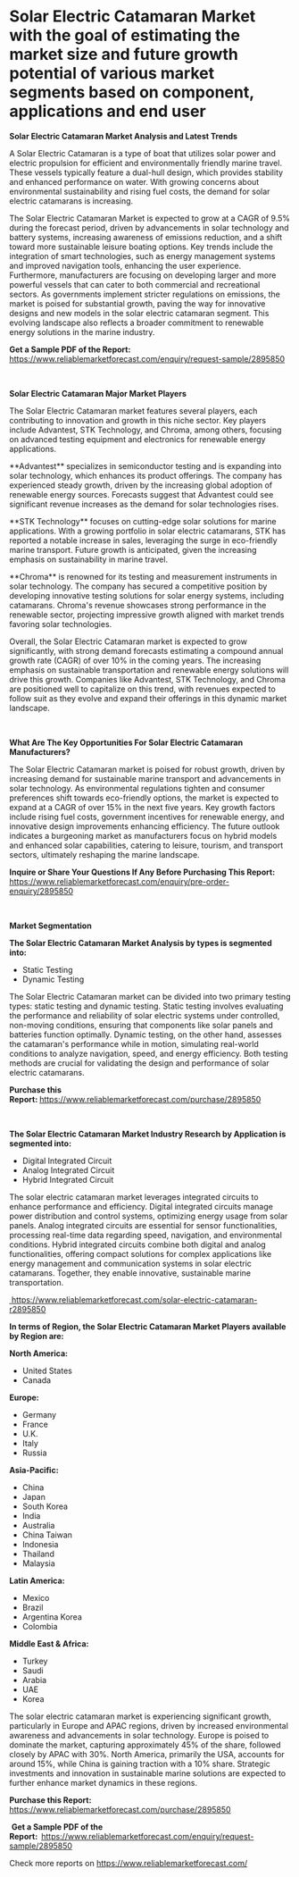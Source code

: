 <p><h1>Solar Electric Catamaran Market with the goal of estimating the market size and future growth potential of various market segments based on component, applications and end user</h1></p><p><strong>Solar Electric Catamaran Market Analysis and Latest Trends</strong></p>
<p><p>A Solar Electric Catamaran is a type of boat that utilizes solar power and electric propulsion for efficient and environmentally friendly marine travel. These vessels typically feature a dual-hull design, which provides stability and enhanced performance on water. With growing concerns about environmental sustainability and rising fuel costs, the demand for solar electric catamarans is increasing.</p><p>The Solar Electric Catamaran Market is expected to grow at a CAGR of 9.5% during the forecast period, driven by advancements in solar technology and battery systems, increasing awareness of emissions reduction, and a shift toward more sustainable leisure boating options. Key trends include the integration of smart technologies, such as energy management systems and improved navigation tools, enhancing the user experience. Furthermore, manufacturers are focusing on developing larger and more powerful vessels that can cater to both commercial and recreational sectors. As governments implement stricter regulations on emissions, the market is poised for substantial growth, paving the way for innovative designs and new models in the solar electric catamaran segment. This evolving landscape also reflects a broader commitment to renewable energy solutions in the marine industry.</p></p>
<p><strong>Get a Sample PDF of the Report:&nbsp;</strong> <a href="https://www.reliablemarketforecast.com/enquiry/request-sample/2895850?utm_campaign=2450&utm_medium=2&utm_source=Github&utm_content=ia&utm_term=15032025&utm_id=solar-electric-catamaran">https://www.reliablemarketforecast.com/enquiry/request-sample/2895850</a></p>
<p>&nbsp;</p>
<p><strong>Solar Electric Catamaran Major Market Players</strong></p>
<p><p>The Solar Electric Catamaran market features several players, each contributing to innovation and growth in this niche sector. Key players include Advantest, STK Technology, and Chroma, among others, focusing on advanced testing equipment and electronics for renewable energy applications.</p><p>**Advantest** specializes in semiconductor testing and is expanding into solar technology, which enhances its product offerings. The company has experienced steady growth, driven by the increasing global adoption of renewable energy sources. Forecasts suggest that Advantest could see significant revenue increases as the demand for solar technologies rises.</p><p>**STK Technology** focuses on cutting-edge solar solutions for marine applications. With a growing portfolio in solar electric catamarans, STK has reported a notable increase in sales, leveraging the surge in eco-friendly marine transport. Future growth is anticipated, given the increasing emphasis on sustainability in marine travel.</p><p>**Chroma** is renowned for its testing and measurement instruments in solar technology. The company has secured a competitive position by developing innovative testing solutions for solar energy systems, including catamarans. Chroma's revenue showcases strong performance in the renewable sector, projecting impressive growth aligned with market trends favoring solar technologies.</p><p>Overall, the Solar Electric Catamaran market is expected to grow significantly, with strong demand forecasts estimating a compound annual growth rate (CAGR) of over 10% in the coming years. The increasing emphasis on sustainable transportation and renewable energy solutions will drive this growth. Companies like Advantest, STK Technology, and Chroma are positioned well to capitalize on this trend, with revenues expected to follow suit as they evolve and expand their offerings in this dynamic market landscape.</p></p>
<p>&nbsp;</p>
<p><strong>What Are The Key Opportunities For Solar Electric Catamaran Manufacturers?</strong></p>
<p><p>The Solar Electric Catamaran market is poised for robust growth, driven by increasing demand for sustainable marine transport and advancements in solar technology. As environmental regulations tighten and consumer preferences shift towards eco-friendly options, the market is expected to expand at a CAGR of over 15% in the next five years. Key growth factors include rising fuel costs, government incentives for renewable energy, and innovative design improvements enhancing efficiency. The future outlook indicates a burgeoning market as manufacturers focus on hybrid models and enhanced solar capabilities, catering to leisure, tourism, and transport sectors, ultimately reshaping the marine landscape.</p></p>
<p><strong>Inquire or Share Your Questions If Any Before Purchasing This Report:</strong> <a href="https://www.reliablemarketforecast.com/enquiry/pre-order-enquiry/2895850?utm_campaign=2450&utm_medium=2&utm_source=Github&utm_content=ia&utm_term=15032025&utm_id=solar-electric-catamaran">https://www.reliablemarketforecast.com/enquiry/pre-order-enquiry/2895850</a></p>
<p>&nbsp;</p>
<p><strong>Market Segmentation</strong></p>
<p><strong>The Solar Electric Catamaran Market Analysis by types is segmented into:</strong></p>
<p><ul><li>Static Testing</li><li>Dynamic Testing</li></ul></p>
<p><p>The Solar Electric Catamaran market can be divided into two primary testing types: static testing and dynamic testing. Static testing involves evaluating the performance and reliability of solar electric systems under controlled, non-moving conditions, ensuring that components like solar panels and batteries function optimally. Dynamic testing, on the other hand, assesses the catamaran's performance while in motion, simulating real-world conditions to analyze navigation, speed, and energy efficiency. Both testing methods are crucial for validating the design and performance of solar electric catamarans.</p></p>
<p><strong>Purchase this Report:&nbsp;</strong><a href="https://www.reliablemarketforecast.com/purchase/2895850?utm_campaign=2450&utm_medium=2&utm_source=Github&utm_content=ia&utm_term=15032025&utm_id=solar-electric-catamaran">https://www.reliablemarketforecast.com/purchase/2895850</a></p>
<p>&nbsp;</p>
<p><strong>The Solar Electric Catamaran Market Industry Research by Application is segmented into:</strong></p>
<p><ul><li>Digital Integrated Circuit</li><li>Analog Integrated Circuit</li><li>Hybrid Integrated Circuit</li></ul></p>
<p><p>The solar electric catamaran market leverages integrated circuits to enhance performance and efficiency. Digital integrated circuits manage power distribution and control systems, optimizing energy usage from solar panels. Analog integrated circuits are essential for sensor functionalities, processing real-time data regarding speed, navigation, and environmental conditions. Hybrid integrated circuits combine both digital and analog functionalities, offering compact solutions for complex applications like energy management and communication systems in solar electric catamarans. Together, they enable innovative, sustainable marine transportation.</p></p>
<p><a href="https://www.reliablemarketforecast.com/solar-electric-catamaran-r2895850?utm_campaign=2450&utm_medium=2&utm_source=Github&utm_content=ia&utm_term=15032025&utm_id=solar-electric-catamaran">&nbsp;https://www.reliablemarketforecast.com/solar-electric-catamaran-r2895850</a></p>
<p><strong>In terms of Region, the Solar Electric Catamaran Market Players available by Region are:</strong></p>
<p>
    <p> <strong> North America: </strong>
        <ul>
            <li>United States</li>
            <li>Canada</li>
        </ul>
        </p> 
    <p> <strong> Europe: </strong>
        <ul>
            <li>Germany</li>
            <li>France</li>
            <li>U.K.</li>
            <li>Italy</li>
            <li>Russia</li>
        </ul>
        </p> 
    <p> <strong> Asia-Pacific: </strong>
        <ul>
            <li>China</li>
            <li>Japan</li>
            <li>South Korea</li>
            <li>India</li>
            <li>Australia</li>
            <li>China Taiwan</li>
            <li>Indonesia</li>
            <li>Thailand</li>
            <li>Malaysia</li>
        </ul>
        </p> 
    <p> <strong> Latin America: </strong>
        <ul>
            <li>Mexico</li>
            <li>Brazil</li>
            <li>Argentina Korea</li>
            <li>Colombia</li>
        </ul>
        </p> 
    <p> <strong> Middle East & Africa: </strong>
        <ul>
            <li>Turkey</li>
            <li>Saudi</li>
            <li>Arabia</li>
            <li>UAE</li>
            <li>Korea</li>
        </ul>
    </p>
    </p>
<p><p>The solar electric catamaran market is experiencing significant growth, particularly in Europe and APAC regions, driven by increased environmental awareness and advancements in solar technology. Europe is poised to dominate the market, capturing approximately 45% of the share, followed closely by APAC with 30%. North America, primarily the USA, accounts for around 15%, while China is gaining traction with a 10% share. Strategic investments and innovation in sustainable marine solutions are expected to further enhance market dynamics in these regions.</p></p>
<p><strong>Purchase this Report: </strong><a href="https://www.reliablemarketforecast.com/purchase/2895850?utm_campaign=2450&utm_medium=2&utm_source=Github&utm_content=ia&utm_term=15032025&utm_id=solar-electric-catamaran">https://www.reliablemarketforecast.com/purchase/2895850</a></p>
<p>&nbsp;<strong>Get a Sample PDF of the Report:&nbsp;&nbsp;</strong><a href="https://www.reliablemarketforecast.com/enquiry/request-sample/2895850?utm_campaign=2450&utm_medium=2&utm_source=Github&utm_content=ia&utm_term=15032025&utm_id=solar-electric-catamaran">https://www.reliablemarketforecast.com/enquiry/request-sample/2895850</a></p>
<p><strong></strong></p>
<p>Check more reports on <a href="https://www.reliablemarketforecast.com/?utm_campaign=2450&utm_medium=2&utm_source=Github&utm_content=ia&utm_term=15032025&utm_id=solar-electric-catamaran">https://www.reliablemarketforecast.com/</a></p>